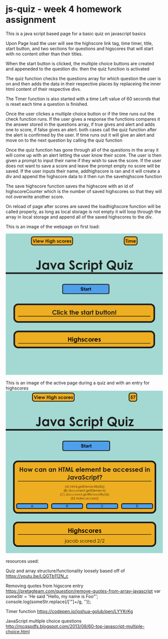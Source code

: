 # js-quiz - week 4 homework assignment
This is a java script based page for a basic quiz on javascript basics

Upon Page load the user will see the highscore link tag, time timer, title, start button, and two sections for questions and higscores that will start with no content other than their titles.

When the start button is clicked, the multiple choice buttons are created and appeneded to the question div. then the quiz function is activated

The quiz function checks the questions array for which question the user is on and then adds the data in their respective places by replaceing the inner html content of their respective divs.

The Timer function is also started with a time Left value of 60 seconds that is reset each time a question is finished. 

Once the user clickes a multiple choice button or if the time runs out the check function runs.
If the user gives a response the functions compares it the answer stored in the questions array, if true gives and alert and adds one to score, if false gives an alert. both cases call the quiz function after the alert is confirmed by the user.
If time runs out it will give an alert and move on to the next question by calling the quiz function

Once the quiz function has gone through all of the questions in the array it will come up with an alert letting the user know their score.
The user is then given a prompt to input their name if they wish to save the score.
If the user does not want to save a score and leave the prompt empty no score will be saved.
If the user inputs their name, addhighscore is ran and it will create a div and append the highscore data to it then run the savehighscore function

The save highscore function saves the highscore with an id of highscoreCounter which is the number of saved highscores so that they will not overwrite another score.

On reload of page after scores are saved the loadhighscore function will be called properly, as long as local storage is not empty it will loop through the array in local storage and append all of the  saved highscores to the div.

This is an image of the webpage on first load:


![first-load](./assets/images/first-load.PNG)

This is an image of the active page during a quiz and with an entry for highscores
![active-page](./assets/images/active-page.PNG)


resources used:

Quiz and array structure/functionality loosely based off of
https://youtu.be/LQGTb112N_c

Removing quotes from higscore entry
https://pretagteam.com/question/remove-quotes-from-array-javascript
  var someStr = 'He said "Hello, my name is Foo"';
  console.log(someStr.replace(/['"]+/g, ''));
  
Timer function
https://codepen.io/joshua-golub/pen/LYYKrKg

JavaScript multiple choice questions
http://mcqspdfs.blogspot.com/2013/08/60-top-javascript-multiple-choice.html
